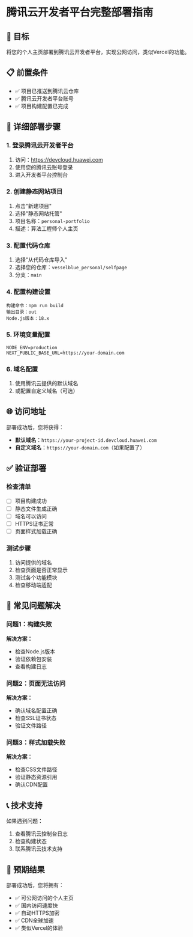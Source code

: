# 腾讯云开发者平台完整部署指南

## 🎯 目标
将您的个人主页部署到腾讯云开发者平台，实现公网访问，类似Vercel的功能。

## 📋 前置条件
- ✅ 项目已推送到腾讯云仓库
- ✅ 腾讯云开发者平台账号
- ✅ 项目构建配置已完成

## 🚀 详细部署步骤

### 1. 登录腾讯云开发者平台
1. 访问：https://devcloud.huawei.com
2. 使用您的腾讯云账号登录
3. 进入开发者平台控制台

### 2. 创建静态网站项目
1. 点击"新建项目"
2. 选择"静态网站托管"
3. 项目名称：`personal-portfolio`
4. 描述：算法工程师个人主页

### 3. 配置代码仓库
1. 选择"从代码仓库导入"
2. 选择您的仓库：`vesselblue_personal/selfpage`
3. 分支：`main`

### 4. 配置构建设置
```
构建命令：npm run build
输出目录：out
Node.js版本：18.x
```

### 5. 环境变量配置
```
NODE_ENV=production
NEXT_PUBLIC_BASE_URL=https://your-domain.com
```

### 6. 域名配置
1. 使用腾讯云提供的默认域名
2. 或配置自定义域名（可选）

## 🌐 访问地址

部署成功后，您将获得：
- **默认域名**：`https://your-project-id.devcloud.huawei.com`
- **自定义域名**：`https://your-domain.com`（如果配置了）

## ✅ 验证部署

### 检查清单
- [ ] 项目构建成功
- [ ] 静态文件生成正确
- [ ] 域名可以访问
- [ ] HTTPS证书正常
- [ ] 页面样式加载正确

### 测试步骤
1. 访问提供的域名
2. 检查页面是否正常显示
3. 测试各个功能模块
4. 检查移动端适配

## 🔧 常见问题解决

### 问题1：构建失败
**解决方案：**
- 检查Node.js版本
- 验证依赖包安装
- 查看构建日志

### 问题2：页面无法访问
**解决方案：**
- 确认域名配置正确
- 检查SSL证书状态
- 验证文件路径

### 问题3：样式加载失败
**解决方案：**
- 检查CSS文件路径
- 验证静态资源引用
- 确认CDN配置

## 📞 技术支持

如果遇到问题：
1. 查看腾讯云控制台日志
2. 检查构建状态
3. 联系腾讯云技术支持

## 🎉 预期结果

部署成功后，您将拥有：
- ✅ 可公网访问的个人主页
- ✅ 国内访问速度快
- ✅ 自动HTTPS加密
- ✅ CDN全球加速
- ✅ 类似Vercel的体验
